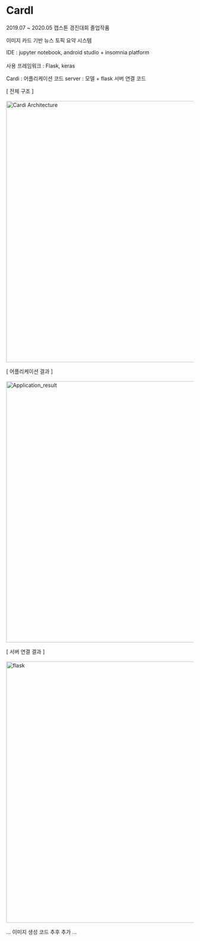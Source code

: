 # CardI
2019.07 ~ 2020.05 캡스톤 경진대회 졸업작품

이미지 카드 기반 뉴스 토픽 요약 시스템

IDE : jupyter notebook, android studio + insomnia platform <br></br>
사용 프레임워크 : Flask, keras

Cardi : 어플리케이션 코드
server : 모델 + flask 서버 연결 코드

[ 전체 구조 ]
<br></br>
<img width="700" alt="Cardi Architecture" src="https://user-images.githubusercontent.com/31878337/96068128-316dc600-0ed6-11eb-89e4-ef4106037bc3.png">

[ 어플리케이션 결과 ]
<br></br>
<img width="700" alt="Application_result" src="https://user-images.githubusercontent.com/31878337/96068148-3df21e80-0ed6-11eb-9876-ed141c533592.png">

[ 서버 연결 결과 ] 
<br></br>
<img width="700" alt="flask" src="https://user-images.githubusercontent.com/31878337/96068167-4a767700-0ed6-11eb-8b77-00fdef6ef179.png">




... 이미지 생성 코드 추후 추가 ...
